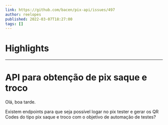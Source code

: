 ```yaml
---
link: https://github.com/bacen/pix-api/issues/497
author: reelopes
published: 2022-03-07T18:27:00
tags: []
---
```

# Highlights


---
# API para obtenção de pix saque e troco
Olá, boa tarde.

Existem endpoints para que seja possível logar no pix tester e gerar os QR Codes do tipo pix saque e troco com o objetivo de automação de testes?